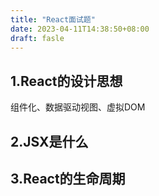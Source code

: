 ```yaml
---
title: "React面试题"
date: 2023-04-11T14:38:50+08:00
draft: fasle
---
```


## 1.React的设计思想

组件化、数据驱动视图、虚拟DOM

## 2.JSX是什么

## 3.React的生命周期

